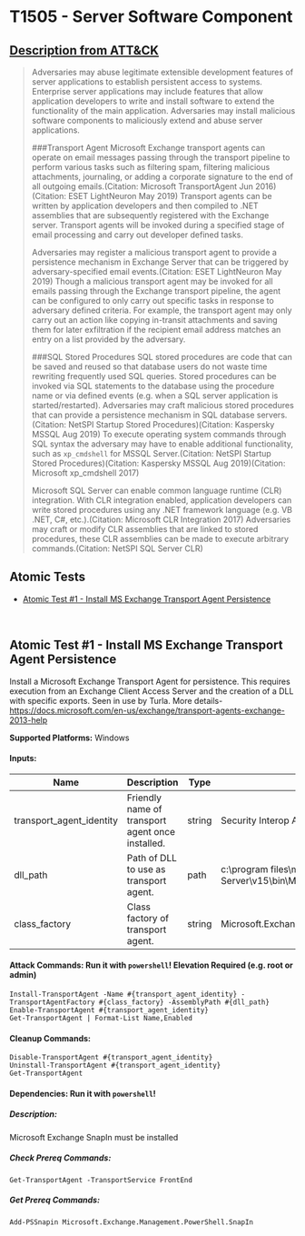 # T1505 - Server Software Component
## [Description from ATT&CK](https://attack.mitre.org/wiki/Technique/T1505)
<blockquote>Adversaries may abuse legitimate extensible development features of server applications to establish persistent access to systems. Enterprise server applications may include features that allow application developers to write and install software to extend the functionality of the main application. Adversaries may install malicious software components to maliciously extend and abuse server applications.

###Transport Agent
Microsoft Exchange transport agents can operate on email messages passing through the transport pipeline to perform various tasks such as filtering spam, filtering malicious attachments, journaling, or adding a corporate signature to the end of all outgoing emails.(Citation: Microsoft TransportAgent Jun 2016)(Citation: ESET LightNeuron May 2019) Transport agents can be written by application developers and then compiled to .NET assemblies that are subsequently registered with the Exchange server. Transport agents will be invoked during a specified stage of email processing and carry out developer defined tasks.

Adversaries may register a malicious transport agent to provide a persistence mechanism in Exchange Server that can be triggered by adversary-specified email events.(Citation: ESET LightNeuron May 2019) Though a malicious transport agent may be invoked for all emails passing through the Exchange transport pipeline, the agent can be configured to only carry out specific tasks in response to adversary defined criteria. For example, the transport agent may only carry out an action like copying in-transit attachments and saving them for later exfiltration if the recipient email address matches an entry on a list provided by the adversary.

###SQL Stored Procedures
SQL stored procedures are code that can be saved and reused so that database users do not waste time rewriting frequently used SQL queries. Stored procedures can be invoked via SQL statements to the database using the procedure name or via defined events (e.g. when a SQL server application is started/restarted). Adversaries may craft malicious stored procedures that can provide a persistence mechanism in SQL database servers.(Citation: NetSPI Startup Stored Procedures)(Citation: Kaspersky MSSQL Aug 2019) To execute operating system commands through SQL syntax the adversary may have to enable additional functionality, such as <code>xp_cmdshell</code> for MSSQL Server.(Citation: NetSPI Startup Stored Procedures)(Citation: Kaspersky MSSQL Aug 2019)(Citation: Microsoft xp_cmdshell 2017)

Microsoft SQL Server can enable common language runtime (CLR) integration. With CLR integration enabled, application developers can write stored procedures using any .NET framework language (e.g. VB .NET, C#, etc.).(Citation: Microsoft CLR Integration 2017) Adversaries may craft or modify CLR assemblies that are linked to stored procedures, these CLR assemblies can be made to execute arbitrary commands.(Citation: NetSPI SQL Server CLR)</blockquote>

## Atomic Tests

- [Atomic Test #1 - Install MS Exchange Transport Agent Persistence](#atomic-test-1---install-ms-exchange-transport-agent-persistence)


<br/>

## Atomic Test #1 - Install MS Exchange Transport Agent Persistence
Install a Microsoft Exchange Transport Agent for persistence. This requires execution from an Exchange Client Access Server and the creation of a DLL with specific exports. Seen in use by Turla.
More details- https://docs.microsoft.com/en-us/exchange/transport-agents-exchange-2013-help

**Supported Platforms:** Windows


#### Inputs:
| Name | Description | Type | Default Value | 
|------|-------------|------|---------------|
| transport_agent_identity | Friendly name of transport agent once installed. | string | Security Interop Agent|
| dll_path | Path of DLL to use as transport agent. | path | c:\program files\microsoft\Exchange Server\v15\bin\Microsoft.Exchange.Security.Interop.dll|
| class_factory | Class factory of transport agent. | string | Microsoft.Exchange.Security.Interop.SecurityInteropAgentFactory|


#### Attack Commands: Run it with `powershell`!  Elevation Required (e.g. root or admin) 
```
Install-TransportAgent -Name #{transport_agent_identity} -TransportAgentFactory #{class_factory} -AssemblyPath #{dll_path}
Enable-TransportAgent #{transport_agent_identity}
Get-TransportAgent | Format-List Name,Enabled
```

#### Cleanup Commands:
```
Disable-TransportAgent #{transport_agent_identity}
Uninstall-TransportAgent #{transport_agent_identity}
Get-TransportAgent
```


#### Dependencies: Run it with `powershell`!
##### Description:
Microsoft Exchange SnapIn must be installed
##### Check Prereq Commands:
```
Get-TransportAgent -TransportService FrontEnd 
```
##### Get Prereq Commands:
```
Add-PSSnapin Microsoft.Exchange.Management.PowerShell.SnapIn
```




<br/>
